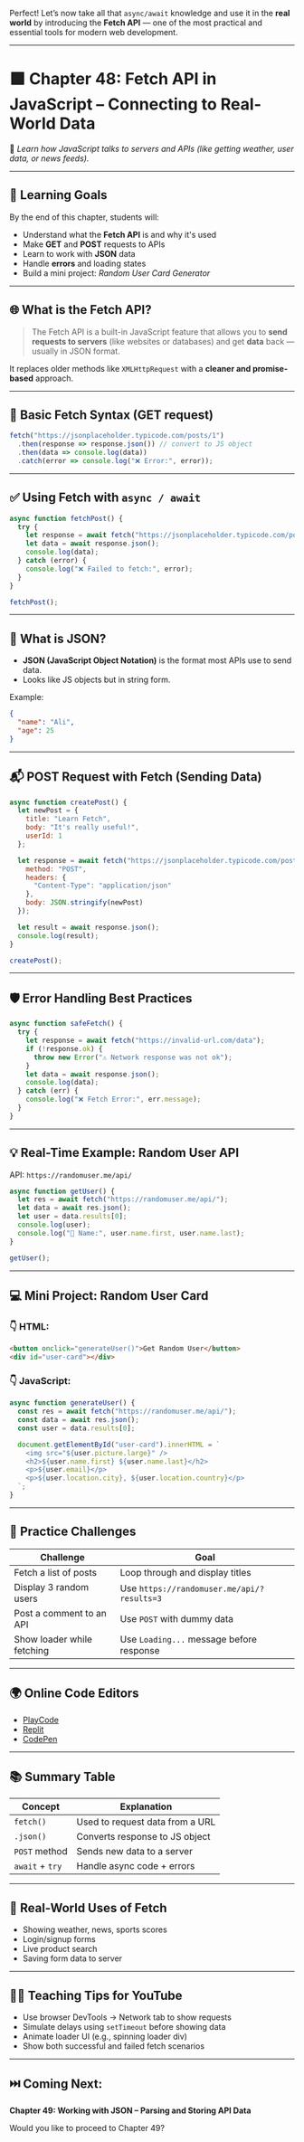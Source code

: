 Perfect! Let’s now take all that `async/await` knowledge and use it in the **real world** by introducing the **Fetch API** — one of the most practical and essential tools for modern web development.

---

# 🟩 Chapter 48: **Fetch API in JavaScript – Connecting to Real-World Data**

📡 *Learn how JavaScript talks to servers and APIs (like getting weather, user data, or news feeds).*

---

## 🎯 Learning Goals

By the end of this chapter, students will:

* Understand what the **Fetch API** is and why it's used
* Make **GET** and **POST** requests to APIs
* Learn to work with **JSON** data
* Handle **errors** and loading states
* Build a mini project: *Random User Card Generator*

---

## 🌐 What is the Fetch API?

> The Fetch API is a built-in JavaScript feature that allows you to **send requests to servers** (like websites or databases) and get **data** back — usually in JSON format.

It replaces older methods like `XMLHttpRequest` with a **cleaner and promise-based** approach.

---

## 🔗 Basic Fetch Syntax (GET request)

```js
fetch("https://jsonplaceholder.typicode.com/posts/1")
  .then(response => response.json()) // convert to JS object
  .then(data => console.log(data))
  .catch(error => console.log("❌ Error:", error));
```

---

## ✅ Using Fetch with `async / await`

```js
async function fetchPost() {
  try {
    let response = await fetch("https://jsonplaceholder.typicode.com/posts/1");
    let data = await response.json();
    console.log(data);
  } catch (error) {
    console.log("❌ Failed to fetch:", error);
  }
}

fetchPost();
```

---

## 🧠 What is JSON?

* **JSON (JavaScript Object Notation)** is the format most APIs use to send data.
* Looks like JS objects but in string form.

Example:

```json
{
  "name": "Ali",
  "age": 25
}
```

---

## 📬 POST Request with Fetch (Sending Data)

```js
async function createPost() {
  let newPost = {
    title: "Learn Fetch",
    body: "It's really useful!",
    userId: 1
  };

  let response = await fetch("https://jsonplaceholder.typicode.com/posts", {
    method: "POST",
    headers: {
      "Content-Type": "application/json"
    },
    body: JSON.stringify(newPost)
  });

  let result = await response.json();
  console.log(result);
}

createPost();
```

---

## 🛡️ Error Handling Best Practices

```js
async function safeFetch() {
  try {
    let response = await fetch("https://invalid-url.com/data");
    if (!response.ok) {
      throw new Error("⚠️ Network response was not ok");
    }
    let data = await response.json();
    console.log(data);
  } catch (err) {
    console.log("❌ Fetch Error:", err.message);
  }
}
```

---

## 💡 Real-Time Example: Random User API

API: `https://randomuser.me/api/`

```js
async function getUser() {
  let res = await fetch("https://randomuser.me/api/");
  let data = await res.json();
  let user = data.results[0];
  console.log(user);
  console.log("👤 Name:", user.name.first, user.name.last);
}

getUser();
```

---

## 💻 Mini Project: Random User Card

### 👇 HTML:

```html
<button onclick="generateUser()">Get Random User</button>
<div id="user-card"></div>
```

### 👇 JavaScript:

```js
async function generateUser() {
  const res = await fetch("https://randomuser.me/api/");
  const data = await res.json();
  const user = data.results[0];

  document.getElementById("user-card").innerHTML = `
    <img src="${user.picture.large}" />
    <h2>${user.name.first} ${user.name.last}</h2>
    <p>${user.email}</p>
    <p>${user.location.city}, ${user.location.country}</p>
  `;
}
```

---

## 🧪 Practice Challenges

| Challenge                  | Goal                                       |
| -------------------------- | ------------------------------------------ |
| Fetch a list of posts      | Loop through and display titles            |
| Display 3 random users     | Use `https://randomuser.me/api/?results=3` |
| Post a comment to an API   | Use `POST` with dummy data                 |
| Show loader while fetching | Use `Loading...` message before response   |

---

## 🌍 Online Code Editors

* [PlayCode](https://playcode.io/)
* [Replit](https://replit.com/)
* [CodePen](https://codepen.io/)

---

## 📚 Summary Table

| Concept         | Explanation                     |
| --------------- | ------------------------------- |
| `fetch()`       | Used to request data from a URL |
| `.json()`       | Converts response to JS object  |
| `POST` method   | Sends new data to a server      |
| `await` + `try` | Handle async code + errors      |

---

## 🚀 Real-World Uses of Fetch

* Showing weather, news, sports scores
* Login/signup forms
* Live product search
* Saving form data to server

---

## 🧑‍🏫 Teaching Tips for YouTube

* Use browser DevTools → Network tab to show requests
* Simulate delays using `setTimeout` before showing data
* Animate loader UI (e.g., spinning loader div)
* Show both successful and failed fetch scenarios

---

## ⏭️ Coming Next:

**Chapter 49: Working with JSON – Parsing and Storing API Data**

Would you like to proceed to Chapter 49?
